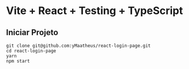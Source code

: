 # Vite + React + Testing + TypeScript

## Iniciar Projeto
```
git clone git@github.com:yMaatheus/react-login-page.git
cd react-login-page
yarn
npm start
```

